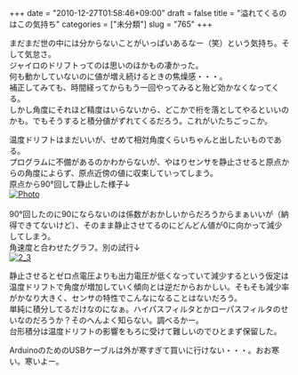 +++
date = "2010-12-27T01:58:46+09:00"
draft = false
title = "溢れてくるのはこの気持ち"
categories = ["未分類"]
slug = "765"
+++

<p>まだまだ世の中には分からないことがいっぱいあるなー（笑）という気持ち。そして気怠さ。<br />ジャイロのドリフトってのは思いのほかもの凄かった。<br />何も動かしていないのに値が増え続けるときの焦燥感・・・。<br />補正してみても、時間経ってからもう一回やってみると殆ど効かなくなってくる。<br />しかし角度にそれほど精度はいらないから、どこかで桁を落としてやるといいのかも。でもそうすると積分値がずれてくるだろう。これがいたちごっこか。</p>

<p>温度ドリフトはまだいいが、せめて相対角度くらいちゃんと出したいものである。<br />プログラムに不備があるのかわからないが、やはりセンサを静止させると原点からの角度によらず、原点近傍の値に収束していってしまう。<br />原点から90°回して静止した様子↓<br /><a onclick="window.open(this.href, '_blank', 'width=1065,height=510,scrollbars=no,resizable=no,toolbar=no,directories=no,location=no,menubar=no,status=no,left=0,top=0'); return false" href="/images/robolog/photos/uncategorized/2010/12/27/photo.png"><img   border="0" src="/images/robolog/blog/images/2010/12/27/photo.png" title="Photo" alt="Photo" /></a><br /><br />90°回したのに90にならないのは係数がおかしいからだろうからまぁいいが（納得できてないけど）、そのまま静止させてるのにどんどん値が0に向かって減少してしまう。<br />角速度と合わせたグラフ。別の試行↓<br /><a href="/images/robolog/photos/uncategorized/2010/12/27/2_3.png"><img   border="0" alt="2_3" title="2_3" src="/images/robolog/blog/images/2010/12/27/2_3.png" /></a>

<br />

</p>

<p>静止させるとゼロ点電圧よりも出力電圧が低くなっていて減少するという仮定は温度ドリフトで角度が増加していく傾向とは逆だからおかしい。そもそも減少率がかなり大きく、センサの特性でこんなになることはないだろう。<br />単純に積分してるだけなのになぁ。ハイパスフィルタとかローパスフィルタのせいなのだろうか？そのへんよく知らない。調べるかー。<br />台形積分は温度ドリフトの影響をもろに受けて難しいのでひとまず保留した。</p>

<p>ArduinoのためのUSBケーブルは外が寒すぎて買いに行けない・・・。おお寒い。寒いよー。</p>

